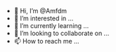 - 👋 Hi, I’m @Amfdm
- 👀 I’m interested in ...
- 🌱 I’m currently learning ...
- 💞️ I’m looking to collaborate on ...
- 📫 How to reach me ...

<!---
Amfdm/Amfdm is a ✨ special ✨ repository because its `README.md` (this file) appears on your GitHub profile.
You can click the Preview link to take a look at your changes.
--->
